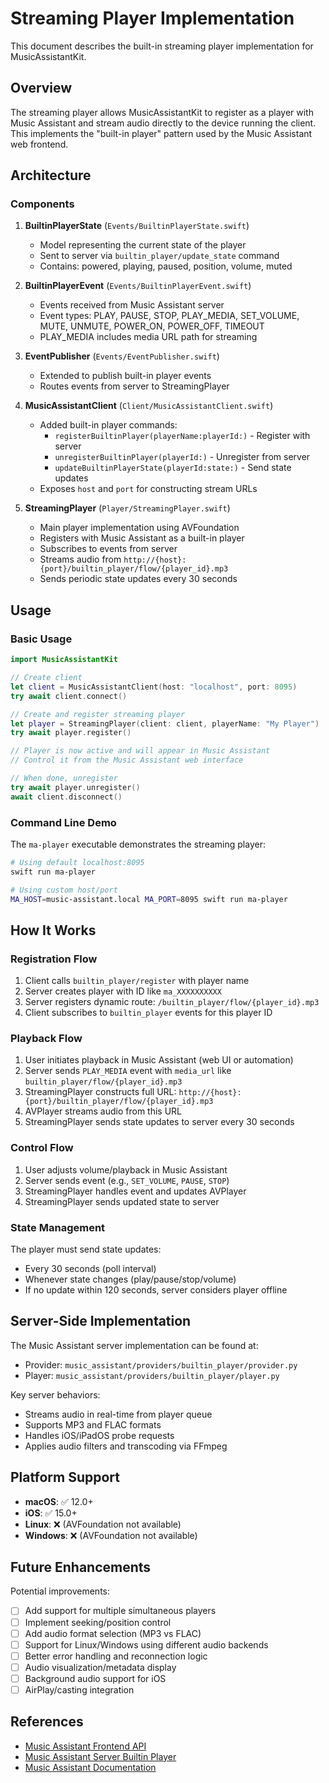 # Streaming Player Implementation

This document describes the built-in streaming player implementation for MusicAssistantKit.

## Overview

The streaming player allows MusicAssistantKit to register as a player with Music Assistant and stream audio directly to the device running the client. This implements the "built-in player" pattern used by the Music Assistant web frontend.

## Architecture

### Components

1. **BuiltinPlayerState** (`Events/BuiltinPlayerState.swift`)
   - Model representing the current state of the player
   - Sent to server via `builtin_player/update_state` command
   - Contains: powered, playing, paused, position, volume, muted

2. **BuiltinPlayerEvent** (`Events/BuiltinPlayerEvent.swift`)
   - Events received from Music Assistant server
   - Event types: PLAY, PAUSE, STOP, PLAY_MEDIA, SET_VOLUME, MUTE, UNMUTE, POWER_ON, POWER_OFF, TIMEOUT
   - PLAY_MEDIA includes media URL path for streaming

3. **EventPublisher** (`Events/EventPublisher.swift`)
   - Extended to publish built-in player events
   - Routes events from server to StreamingPlayer

4. **MusicAssistantClient** (`Client/MusicAssistantClient.swift`)
   - Added built-in player commands:
     - `registerBuiltinPlayer(playerName:playerId:)` - Register with server
     - `unregisterBuiltinPlayer(playerId:)` - Unregister from server
     - `updateBuiltinPlayerState(playerId:state:)` - Send state updates
   - Exposes `host` and `port` for constructing stream URLs

5. **StreamingPlayer** (`Player/StreamingPlayer.swift`)
   - Main player implementation using AVFoundation
   - Registers with Music Assistant as a built-in player
   - Subscribes to events from server
   - Streams audio from `http://{host}:{port}/builtin_player/flow/{player_id}.mp3`
   - Sends periodic state updates every 30 seconds

## Usage

### Basic Usage

```swift
import MusicAssistantKit

// Create client
let client = MusicAssistantClient(host: "localhost", port: 8095)
try await client.connect()

// Create and register streaming player
let player = StreamingPlayer(client: client, playerName: "My Player")
try await player.register()

// Player is now active and will appear in Music Assistant
// Control it from the Music Assistant web interface

// When done, unregister
try await player.unregister()
await client.disconnect()
```

### Command Line Demo

The `ma-player` executable demonstrates the streaming player:

```bash
# Using default localhost:8095
swift run ma-player

# Using custom host/port
MA_HOST=music-assistant.local MA_PORT=8095 swift run ma-player
```

## How It Works

### Registration Flow

1. Client calls `builtin_player/register` with player name
2. Server creates player with ID like `ma_XXXXXXXXXX`
3. Server registers dynamic route: `/builtin_player/flow/{player_id}.mp3`
4. Client subscribes to `builtin_player` events for this player ID

### Playback Flow

1. User initiates playback in Music Assistant (web UI or automation)
2. Server sends `PLAY_MEDIA` event with `media_url` like `builtin_player/flow/{player_id}.mp3`
3. StreamingPlayer constructs full URL: `http://{host}:{port}/builtin_player/flow/{player_id}.mp3`
4. AVPlayer streams audio from this URL
5. StreamingPlayer sends state updates to server every 30 seconds

### Control Flow

1. User adjusts volume/playback in Music Assistant
2. Server sends event (e.g., `SET_VOLUME`, `PAUSE`, `STOP`)
3. StreamingPlayer handles event and updates AVPlayer
4. StreamingPlayer sends updated state to server

### State Management

The player must send state updates:
- Every 30 seconds (poll interval)
- Whenever state changes (play/pause/stop/volume)
- If no update within 120 seconds, server considers player offline

## Server-Side Implementation

The Music Assistant server implementation can be found at:
- Provider: `music_assistant/providers/builtin_player/provider.py`
- Player: `music_assistant/providers/builtin_player/player.py`

Key server behaviors:
- Streams audio in real-time from player queue
- Supports MP3 and FLAC formats
- Handles iOS/iPadOS probe requests
- Applies audio filters and transcoding via FFmpeg

## Platform Support

- **macOS**: ✅ 12.0+
- **iOS**: ✅ 15.0+
- **Linux**: ❌ (AVFoundation not available)
- **Windows**: ❌ (AVFoundation not available)

## Future Enhancements

Potential improvements:
- [ ] Add support for multiple simultaneous players
- [ ] Implement seeking/position control
- [ ] Add audio format selection (MP3 vs FLAC)
- [ ] Support for Linux/Windows using different audio backends
- [ ] Better error handling and reconnection logic
- [ ] Audio visualization/metadata display
- [ ] Background audio support for iOS
- [ ] AirPlay/casting integration

## References

- [Music Assistant Frontend API](https://github.com/music-assistant/frontend/blob/main/src/plugins/api/index.ts)
- [Music Assistant Server Builtin Player](https://github.com/music-assistant/server/tree/dev/music_assistant/providers/builtin_player)
- [Music Assistant Documentation](https://music-assistant.io/player-support/builtin/)
